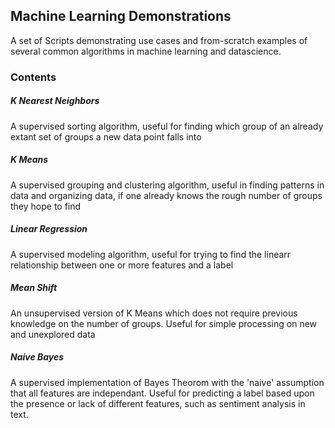 ## **Machine Learning Demonstrations**
A set of Scripts demonstrating use cases and from-scratch examples of several common algorithms in machine learning and datascience.
### Contents
##### K Nearest Neighbors
A supervised sorting algorithm, useful for finding which group of an already extant set of groups a new data point falls into
##### K Means
A supervised grouping and clustering algorithm, useful in finding patterns in data and organizing data, if one already knows
the rough number of groups they hope to find
##### Linear Regression
A supervised modeling algorithm, useful for trying to find the linearr relationship between one or more features and a label
##### Mean Shift
An unsupervised version of K Means which does not require previous knowledge on the number of groups. Useful for simple processing on
new and unexplored data
##### Naive Bayes
A supervised implementation of Bayes Theorom with the 'naive' assumption that all features are independant. Useful for predicting a label
based upon the presence or lack of different features, such as sentiment analysis in text.
